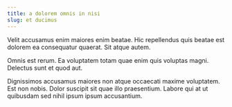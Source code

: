 ```yaml
---
title: a dolorem omnis in nisi
slug: et ducimus
---
```


Velit accusamus enim maiores enim beatae. Hic repellendus quis beatae est dolorem ea consequatur quaerat. Sit atque autem.

Omnis est rerum. Ea voluptatem totam quae enim quis voluptas magni. Delectus sunt et quod aut.

Dignissimos accusamus maiores non atque occaecati maxime voluptatem. Est non nobis. Dolor suscipit sit quae illo praesentium. Labore qui at ut quibusdam sed nihil ipsum ipsum accusantium.
